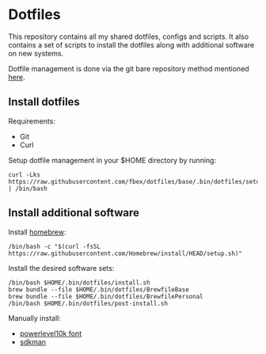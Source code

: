 # Dotfiles

This repository contains all my shared dotfiles, configs and scripts.
It also contains a set of scripts to install the dotfiles along with additional software on new systems.

Dotfile management is done via the git bare repository method mentioned [here](https://www.atlassian.com/git/tutorials/dotfiles).

## Install dotfiles

Requirements:
- Git
- Curl

Setup dotfile management in your $HOME directory by running:

	curl -Lks https://raw.githubusercontent.com/fbex/dotfiles/base/.bin/dotfiles/setup.sh | /bin/bash

## Install additional software

Install [homebrew](https://brew.sh):

	/bin/bash -c "$(curl -fsSL https://raw.githubusercontent.com/Homebrew/install/HEAD/setup.sh)"
 
Install the desired software sets:

	/bin/bash $HOME/.bin/dotfiles/install.sh
	brew bundle --file $HOME/.bin/dotfiles/BrewfileBase
	brew bundle --file $HOME/.bin/dotfiles/BrewfilePersonal
	/bin/bash $HOME/.bin/dotfiles/post-install.sh

Manually install:
- [powerlevel10k font](https://github.com/romkatv/powerlevel10k#meslo-nerd-font-patched-for-powerlevel10k)
- [sdkman](https://sdkman.io/install)

